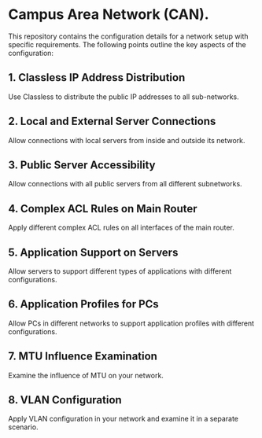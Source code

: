 # Campus Area Network (CAN).

This repository contains the configuration details for a network setup with specific requirements. The following points outline the key aspects of the configuration:

## 1. Classless IP Address Distribution
Use Classless to distribute the public IP addresses to all sub-networks.

## 2. Local and External Server Connections
Allow connections with local servers from inside and outside its network.

## 3. Public Server Accessibility
Allow connections with all public servers from all different subnetworks.

## 4. Complex ACL Rules on Main Router
Apply different complex ACL rules on all interfaces of the main router.

## 5. Application Support on Servers
Allow servers to support different types of applications with different configurations.

## 6. Application Profiles for PCs
Allow PCs in different networks to support application profiles with different configurations.

## 7. MTU Influence Examination
Examine the influence of MTU on your network.

## 8. VLAN Configuration
Apply VLAN configuration in your network and examine it in a separate scenario.
